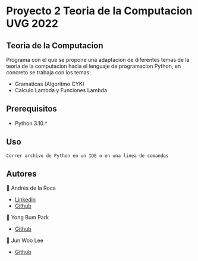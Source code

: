 # Proyecto 2 Teoria de la Computacion UVG 2022  
## Teoria de la Computacion  
Programa con el que se propone una adaptacion de diferentes temas de la teoria de la computacion hacia el lenguaje
de programacion Python, en concreto se trabaja con los temas:  
- Gramaticas (Algoritmo CYK)
- Calculo Lambda y Funciones Lambda
## Prerequisitos
- Python 3.10.^
## Uso
```
Correr archivo de Python en un IDE o en una linea de comandos
```
## Autores
:bust_in_silhouette: Andrès de la Roca  
- <a href = "https://www.linkedin.com/in/andr%C3%A8s-de-la-roca-pineda-10a40319b/">Linkedin</a>
- <a href="https://github.com/andresdlRoca">Github</a>  

:bust_in_silhouette: Yong Bum Park  
- <a href="https://github.com/Yong-Park">Github</a>  

:bust_in_silhouette: Jun Woo Lee  
- <a href="https://github.com/jwlh00">Github</a>  
